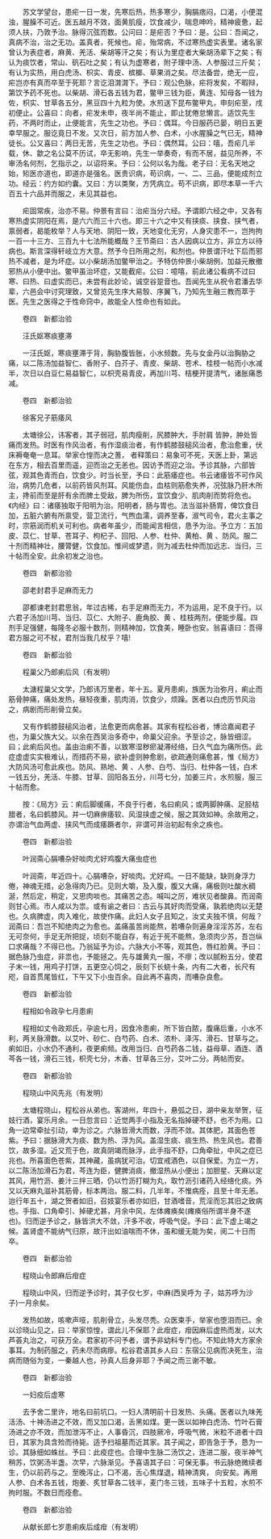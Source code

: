 <!-- { "loadSidebar": true } -->
　　苏文学望台，患疟一日一发，先寒后热，热多寒少，胸膈痞闷，口渴，小便混浊，腥臊不可近。医五越月不效，面黄肌瘦，饮食减少，喘息呻吟，精神疲惫，起须人扶，乃敦予治。脉得沉弦而数。公问曰：是疟否？予曰：是。公曰：吾闻之，真病不治，治之无功。盖真者，死候也。疟，殆常病，不过寒热虚实表里。诸名家曾认为表症者，麻黄、羌活、柴胡等汗之矣；有认为里症者大柴胡汤辈下之矣；有认为痰饮者，常山、矾石吐之矣；有认为虚寒者，附子理中汤、人参服过三斤矣；有认为实热，用白虎汤、枳实、青皮、槟榔、草果消之矣。尽法备尝，绝无一应，疟岂亦有真而卒至于死耶？言讫泪潸潸下。予曰：观公色脉，疟将发矣，不暇辩，第饮予药不死也。以柴胡、滑石各五钱为君，鳖甲三钱为臣，黄连、知母各一钱为佐，枳实、甘草各五分，黑豆四十九粒为使。水煎送下昆布鳖甲丸，申刻疟至，戌初便止。公喜曰：向者，疟发未申，夜半尚不能止，即止犹倦怠懒言。适饮先生药，不两时而止，止便能言，先生之功也。予曰：偶耳。今日服药已晏，明日五更幸早服之。服讫竟日不发。又次日，前方加人参、白术，小水腥臊之气已无，精神徒长。公又喜曰：两日无苦，先生之功也。予曰：偶然耳。公曰：嘻，吾疟几半载，休、歙之名公莫不历试，卒无影响，先生一举奏奇，有而不居，益见所养，不审汤名何剂，乞指示之，以诏将来。予曰：公何以名为哉。老子曰：无名天地之始，矧医亦道也，即道亦是强名。医贵识病，苟识病，一、二、三品，便能成剂立功。经云：约方如约囊。又曰：方以类聚，方凭病立。苟不识病，即尽本草一千六百五十六品并而服之，未见其益也。

　　疟固常疾，治亦不易。仲景有言曰：治疟当分六经。予谓即六经之中，又各有寒热虚实阴阳在焉，是六六而三十六也。即三十六之中又有挟痰、挟食、挟气者，禀弱者，曷能枚举？人与天地、阴阳一致，天地变化无穷，人身灾患不一，岂拘拘一百一十三方、三百九十七法所能概哉？王节斋曰：古人因病以立方，非立方以待病也。斯言深得轩岐立方大意。然予今日所用之剂，和剂也。仲景谓汗吐下后而邪热不减者，是为坏症。以小柴胡汤加鳖甲治之。予特仿仲景小柴胡例，加益元散撤邪热从小便中出。鳖甲虽治坏症，又能截疟。公曰：噫嘻，前此诸公看病不过曰寒、曰热、曰虚实而已，未尝有此妙论，诚空谷跫音也。吾闻先生从祝令君潘去华辈，六邑会中讨究理致，又曾览先生序大易彀、序翼飞，乃知先生融三教而萃于医。先生之医得之于性命窍中，故能全人性命也有如此。

　　卷四　新都治验

　　汪氏妪寒痰壅滞

　　一汪氏妪，寒痰壅滞于背，胸胁腹皆胀，小水频数。先与女金丹以治胸胁之痛，以二陈汤加益智仁、香附子、白芥子、青皮、柴胡、苍术、桂枝一帖而小水减半，次日以白豆仁易益智仁，以枳壳易青皮，再加川芎、桔梗开提清气，诸胀痛悉减。

　　卷四　新都治验

　　徐客兄子筋痿风

　　太塘徐公，讳客者，其子弱冠，肌肉瘦削，尻膝肿大，手肘肩 皆肿，肿处皆痛而发热。时医有作风治者，有作湿痰治者，有作鹤膝鼓槌风治者，愈治愈重，伏床褥奄奄一息耳。举家仓惶而决之蓍， 者释策曰：易象可不死，天医上卦，第远在东方，相去百里而遥，迎而治之无恙也。因访予而迎之治。予诊其脉，六部皆弦，观其色青而白，饮食少。时当长至，予曰：此筋痿症也。书云诸痿皆不可作风治，病势几危者，以前药皆风剂耳。风能伤血，血枯则筋愈失养，况弦脉乃肝木所主，搀前而至是肝有余而脾土受敌，脾为所伤，宜饮食少、肌肉削而势将危也。《内经》曰：诸痿独取于阳明为治。阳明者，肠与胃也。法当滋补肠胃，俾饮食日加，五脏六腑有所禀受，营卫流行，气煦血濡，调养至春，淑气司令，君火主事之时，宗筋润而机关可利也。病者年虽少，而能闻言相信，恳予为治。予立方：五加皮、苡仁、甘草、苍耳子、枸杞子、回阳、人参、杜仲、黄柏、黄 、防风。服二十剂而精神壮，腰膂健，饮食加。惟间或梦遗，则为减去杜仲而加远志、当归，三十帖而全安。此余初发之治也。

　　卷四　新都治验

　　邵老封君手足麻而无力

　　邵都谏老封君思翁，年过古稀，右手足麻而无力，不为运用，足不良于行。以六君子汤加川芎、当归、苡仁、大附子、鹿角胶、黄 、桂枝两剂，便能步履。四剂手足强健，每隆冬必服十数剂，则精神加，饮食美，睡卧也安。翁喜语曰：吾得君方服之可不杖，君剂当我几杖乎？嘻!

　　卷四　新都治验

　　程巢父乃郎痢后风（有发明）

　　太溏程巢父文学，乃郎讳万里者，年十五。夏月患痢，族医为治弥月，痢止而筋骨肿痛，痛处发热，昼轻夜重，肌肉消，饮食少，烦躁。医者以白虎历节风治之，病剧而形削骨立矣。

　　又有作鹤膝鼓槌风治者，法愈更而病愈甚。其家有程松谷者，博洽嘉闻君子也，为巢父族大父。以余在西吴治多奇中，命巢父迎余。予至诊之，脉皆细涩。曰；此痢后风也。盖由治痢不善，以致寒湿秽瘀凝滞经络，日久气血为痛所伤。此症虚虚实实极难认，而措药不易，欲补虚则肿愈剧，欲疏通则痛愈甚，惟《局方》大防风汤可愈此疾也。防风、熟地、黄 、人参、白芍、当归、杜仲各一钱，白术一钱五分，羌活、牛膝、甘草、回阳各五分，川芎七分，加姜三片，水煎服，服三十帖而愈。

　　按：《局方》云：痢后脚缓痛，不良于行者，名曰痢风；或两脚肿痛、足胫枯腊者，名曰鹤膝风。并一切麻痹痿软、风湿挟虚之候，服之其效如神。余故用之，亦谓治气血两虚、挟风气而成痿蹶者尔，非谓可并治初起有余之疾也。

　　卷四　新都治验

　　叶润斋心膈嘈杂好啖肉尤好鸡腹大痛虫症也

　　叶润斋，年近四十。心膈嘈杂，好啖肉。尤好鸡。一日不能缺，缺则身浮力倦，神魂无措，必急得肉乃已。见则大嚼，及入腹，腹又大痛，痛极则吐酸水稠涎，然后定，稍定，又思肉啖也。其痛苦之态。喊叫之厉，难状见者酸鼻。而润斋则甘心焉。市人咸以为祟。或有谕之者曰：古云与其好肉而受痛，孰若绝肉以无楚也。久病脾虚，肉入难化，故使作痛。此妇人女子且知之，汝丈夫独不慎，何哉？润斋曰：吾岂不知绝肉之为愈也。盖痛虽苦尚能熬，若嘈杂则遍身淫淫苏苏，左右无可奈何，手足无所把捉，顷刻不能自存，有近于死不能熬，急须肉少苏，吾岂纵口求痛哉？不得已也。乃翁延予为诊。六脉大小不等，观其色，唇红脸黄。予曰：据色脉乃虫症，非祟也，予能拯之。先与雄黄丸一服，不瘳；改以腻粉五分，使君子末一钱，用鸡子打饼，五更空心饲之，辰刻下长蛲十条，内有二大者，长尺有咫，自首贯尾皆红，下午又下小虫百余。自此再不喜肉，而嘈杂良愈。

　　卷四　新都治验

　　程相如令政孕七月患痢

　　程相如丈令政郑氏，孕逾七月，因食冷患痢，所下皆白脓，腹痛后重，小水不利，两关脉滑数。以艾叶、砂仁、白芍药、白术、浓朴、泽泻、滑石、甘草与之。痢如旧，小水仍不通利，夜更痢频。改用当归、白芍药各二钱，益母草、酒连、酒芩各一钱，滑石三钱，枳壳七分，木香、甘草各三分，艾叶二分。两帖而安。

　　卷四　新都治验

　　程晓山中风先兆（有发明）

　　太塘程晓山，程松谷从弟也。客湖州，年四十，悬弧之日，湖中亲友举贺，征妓行酒，宴乐月余。一日忽言曰：近觉两手小指及无名指掉硬不舒，也不为用。口角一边常牵扯引动，幸为诊之。六脉皆滑大而数，浮而不敛。其体肥，其面色苍紫。予曰：据脉滑大为痰、数为热、浮为风。盖湿生痰、痰生热、热生风也。君善饮，故多湿。近又荒于色，故真阴竭而脉浮，此手指不舒，口角牵扯，中风之症已兆也。所喜面色苍紫，其神藏，虽病犹可治。切宜戒酒色，以自保爱。为立一方，以二陈汤加滑石为君，芩连为臣，健脾消痰，撤湿热从小便出；加胆星、天麻以定其风，用竹沥、姜汁三拌三晒，仍以竹沥打糊为丸，取竹沥引诸药入经络化痰。外又以天麻丸滋补其筋骨，标本两治。服二料，几半年，不惟病痊，且至十年无恙。迨行年五十，湖之贺者如旧，召妓宴乐者亦如旧，甘酒嗜音，荒淫而忘其旧之致病也。手指、口角牵引、掉硬尤甚，月余中风，左体瘫痪矣(瘫痪俗所谓半身不遂也)。归而逆予诊之，脉皆洪大不敛，汗多不收，呼吸气促。予曰：此下虚上竭之候。盖肾虚不能纳气归原，故汗出如油喘而不休，虽和缓无能为矣，阅二十日而卒。

　　卷四　新都治验

　　程晓山令郎麻后疳症

　　程晓山中风，归而逆予诊时，其子仅七岁，中麻(西吴呼为 子，姑苏呼为沙子)一月余矣。

　　发热如故，咳嗽声哑，肌削骨立，头发尽秃。众医束手，举家也堕泪而已。余以诊晓山见之，曰：举家惊惶，谓此儿不保耶？此疳症，疳因麻后虚热而发，以大芦荟丸治之，可获万全。君家初不问予者，谓予非幼科专门也。不知此特大方家余事耳。为制药服之，药未尽而病瘳。松谷君语其乡人曰：东宿公见病而决死生，治病而随俗为变，一秦越人也，孙真人后身非耶？予闻之而三谢不敏。

　　卷四　新都治验

　　一妇疫后虚寒

　　去予舍二里许，地名曰前坑口。一妇人清明前十日发热、头痛。医者以九味羌活汤、十神汤进之不效，而又加口渴，舌黑如煤。更一医以如神白虎汤、竹叶石膏汤进之亦不效，而加泄泻不止，人事昏沉，四肢厥冷，呼吸气微，米粒不进者十四日，其家为具含殓而待毙。适予扫祖墓而近其家。其子闻之，即告急于予，恳为一诊。其脉细如蛛丝。予曰：此疫症也。合理中生脉二汤饮之，连进二服，夜半神气稍苏，饮粥汤半盏。次早，六脉渐见。予喜语其子曰：可保无事。书云脉绝微续者生，仍以前药与之。至晚泻止，口不渴，舌心焦煤退，精神清爽， 向安矣。再用人参、白术各五钱，炮姜、炙甘草各二钱半，麦门冬三钱，五味子十五粒，水煎不拘时服。不数日而痊愈。

　　卷四　新都治验

　　从献长郎七岁患痢疾后成疳（有发明）

